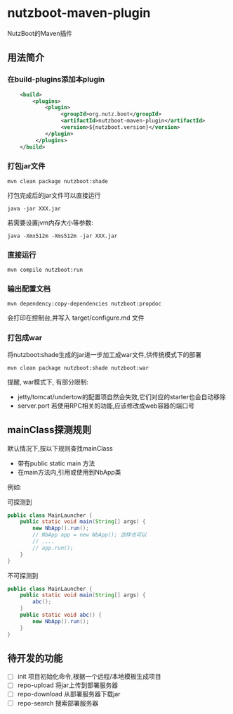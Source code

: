 # nutzboot-maven-plugin

NutzBoot的Maven插件

## 用法简介

### 在build-plugins添加本plugin

```xml
    <build>
        <plugins>
            <plugin>
                 <groupId>org.nutz.boot</groupId>
                 <artifactId>nutzboot-maven-plugin</artifactId>
                 <version>${nutzboot.version}</version>
            </plugin>
         </plugins>
    </build>
```

### 打包jar文件

```shell
mvn clean package nutzboot:shade
```

打包完成后的jar文件可以直接运行

```
java -jar XXX.jar
```

若需要设置jvm内存大小等参数:

```
java -Xmx512m -Xms512m -jar XXX.jar
```

### 直接运行

```shell
mvn compile nutzboot:run
```

### 输出配置文档

```shell
mvn dependency:copy-dependencies nutzboot:propdoc
```

会打印在控制台,并写入 target/configure.md 文件

### 打包成war

将nutzboot:shade生成的jar进一步加工成war文件,供传统模式下的部署

```
mvn clean package nutzboot:shade nutzboot:war
```

提醒, war模式下, 有部分限制:

- jetty/tomcat/undertow的配置项自然会失效,它们对应的starter也会自动移除
- server.port 若使用RPC相关的功能,应该修改成web容器的端口号

## mainClass探测规则

默认情况下,按以下规则查找mainClass

- 带有public static main 方法
- 在main方法内,引用或使用到NbApp类

例如:

可探测到

```java
public class MainLauncher {
    public static void main(String[] args) {
        new NbApp().run();
        // NbApp app = new NbApp(); 这样也可以
        // ....
        // app.run();
    }
}
```

不可探测到

```java
public class MainLauncher {
    public static void main(String[] args) {
        abc();
    }
    public static void abc() {
        new NbApp().run();
    }
}
```

## 待开发的功能

- [ ] init 项目初始化命令,根据一个远程/本地模板生成项目
- [ ] repo-upload 将jar上传到部署服务器
- [ ] repo-download 从部署服务器下载jar
- [ ] repo-search 搜索部署服务器
